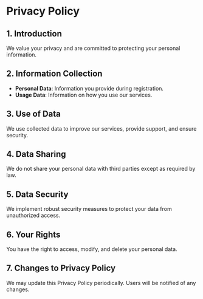# Privacy Policy

## 1. Introduction
We value your privacy and are committed to protecting your personal information.

## 2. Information Collection
- **Personal Data**: Information you provide during registration.
- **Usage Data**: Information on how you use our services.

## 3. Use of Data
We use collected data to improve our services, provide support, and ensure security.

## 4. Data Sharing
We do not share your personal data with third parties except as required by law.

## 5. Data Security
We implement robust security measures to protect your data from unauthorized access.

## 6. Your Rights
You have the right to access, modify, and delete your personal data.

## 7. Changes to Privacy Policy
We may update this Privacy Policy periodically. Users will be notified of any changes.

